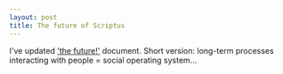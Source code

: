 ```yaml
---
layout: post
title: The future of Scriptus
---
```


I've updated ['the future!'](https://github.com/ianso/scriptus/blob/master/docs/future.md) document. Short version: long-term processes interacting with people = social operating system...

